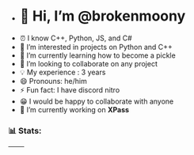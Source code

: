 - # 👋 Hi, I’m @brokenmoony
- ⏰ I know C++, Python, JS, and C#
- 👀 I’m interested in projects on Python and C++
- 🌱 I’m currently learning how to become a pickle
- 🔎 I’m looking to collaborate on any project
- 💡  My experience : 3 years
- 😄 Pronouns: he/him
- ⚡ Fun fact: I have discord nitro
- 😁 I would be happy to collaborate with anyone
- 🔭 I’m currently working on **XPass**
### 📊 Stats:

| <img align="center" src="https://github-readme-stats.vercel.app/api?username=brokenmoony&show_icons=true&theme=tokyonight&hide_border=true" alt="" /> | <img align="center" src="https://github-readme-stats.vercel.app/api/top-langs/?username=brokenmoon&layout=compact&theme=tokyonight&hide_border=true" alt="" /> |
| ----------------------------------------------------------------------------------------------------------------------------------------------- | --------------------------------------------------------------------------------------------------------------------------------------------------------- |
<br/> 

